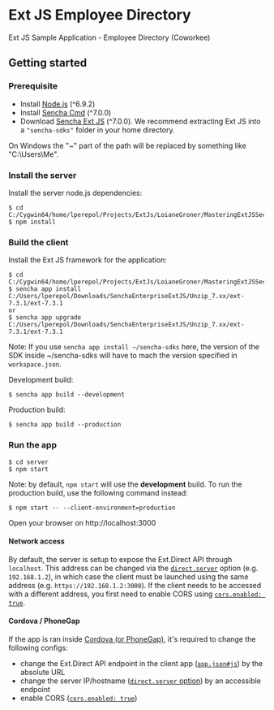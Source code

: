 

# Ext JS Employee Directory
Ext JS Sample Application - Employee Directory (Coworkee)

## Getting started
### Prerequisite
- Install [Node.js](https://nodejs.org/) (^6.9.2)
- Install [Sencha Cmd](https://www.sencha.com/products/sencha-cmd) (^7.0.0)
- Download [Sencha Ext JS](https://www.sencha.com/products/extjs) (^7.0.0).  We recommend
 extracting Ext JS into a `"sencha-sdks"` folder in your home directory.

On Windows the "~" part of the path will be replaced by something like "C:\Users\Me\".

### Install the server
Install the server node.js dependencies:

    $ cd C:/Cygwin64/home/lperepol/Projects/ExtJs/LoianeGroner/MasteringExtJSSecondEdition/Projects/ExtJs/Coworkee/server
    $ npm install

### Build the client
Install the Ext JS framework for the application:

    $ cd C:/Cygwin64/home/lperepol/Projects/ExtJs/LoianeGroner/MasteringExtJSSecondEdition/Projects/ExtJs/Coworkee/client
    $ sencha app install C:/Users/lperepol/Downloads/SenchaEnterpriseExtJS/Unzip_7.xx/ext-7.3.1/ext-7.3.1
    or
    $ sencha app upgrade C:/Users/lperepol/Downloads/SenchaEnterpriseExtJS/Unzip_7.xx/ext-7.3.1/ext-7.3.1

Note: If you use `sencha app install ~/sencha-sdks` here, the version of the SDK inside ~/sencha-sdks will
have to mach the version specified in `workspace.json`.

Development build:

    $ sencha app build --development

Production build:

    $ sencha app build --production

### Run the app

    $ cd server
    $ npm start

Note: by default, `npm start` will use the **development** build. To run the production
build, use the following command instead:

    $ npm start -- --client-environment=production

Open your browser on http://localhost:3000

#### Network access

By default, the server is setup to expose the Ext.Direct API through `localhost`. This
address can be changed via the [`direct.server`](server/config.json#L16) option (e.g.
`192.168.1.2`), in which case the client must be launched using the same address (e.g.
`https://192.168.1.2:3000`). If the client needs to be accessed with a different address,
you first need to enable CORS using [`cors.enabled: true`](server/config.json#L3).

#### Cordova / PhoneGap
If the app is ran inside
[Cordova (or PhoneGap)](https://docs.sencha.com/cmd/guides/cordova_phonegap.html), it's
required to change the following configs:

- change the Ext.Direct API endpoint in the client app ([`app.json#js`](client/app.json#L254)) by the absolute URL
- change the server IP/hostname ([`direct.server` option](server/config.json#L16)) by an accessible endpoint
- enable CORS ([`cors.enabled: true`](server/config.json#L3))
